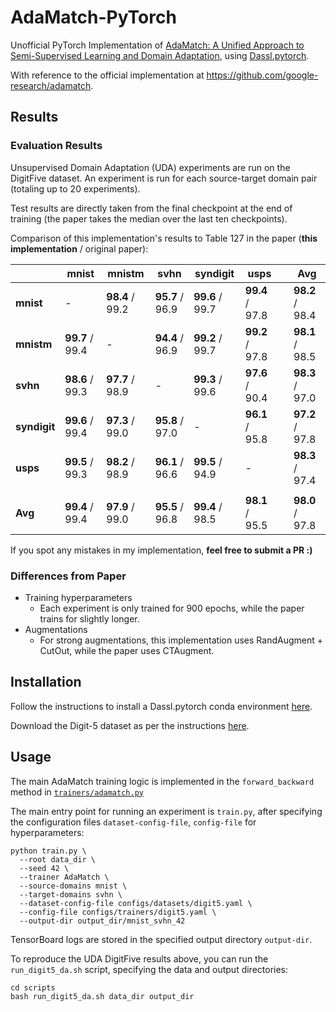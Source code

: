 # AdaMatch-PyTorch
Unofficial PyTorch Implementation of [AdaMatch: A Unified Approach to Semi-Supervised Learning and Domain Adaptation](https://arxiv.org/abs/2106.04732), using [Dassl.pytorch](https://github.com/KaiyangZhou/Dassl.pytorch).

With reference to the official implementation at https://github.com/google-research/adamatch.

## Results

### Evaluation Results
Unsupervised Domain Adaptation (UDA) experiments are run on the DigitFive dataset. An experiment is run for each source-target domain pair (totaling up to 20 experiments).

Test results are directly taken from the final checkpoint at the end of training (the paper takes the median over the last ten checkpoints).

Comparison of this implementation's results to Table 127 in the paper (**this implementation** / original paper):

|              | mnist           | mnistm          | svhn            | syndigit        | usps            |     | Avg             |
| ------------ | --------------- | --------------- | --------------- | --------------- | --------------- | --- | --------------- |
| **mnist**    | -               | **98.4** / 99.2 | **95.7** / 96.9 | **99.6** / 99.7 | **99.4** / 97.8 |     | **98.2** / 98.4 |
| **mnistm**   | **99.7** / 99.4 | -               | **94.4** / 96.9 | **99.2** / 99.7 | **99.2** / 97.8 |     | **98.1** / 98.5 |
| **svhn**     | **98.6** / 99.3 | **97.7** / 98.9 | -               | **99.3** / 99.6 | **97.6** / 90.4 |     | **98.3** / 97.0 |
| **syndigit** | **99.6** / 99.4 | **97.3** / 99.0 | **95.8** / 97.0 | -               | **96.1** / 95.8 |     | **97.2** / 97.8 |
| **usps**     | **99.5** / 99.3 | **98.2** / 98.9 | **96.1** / 96.6 | **99.5** / 94.9 | -               |     | **98.3** / 97.4 |
|              |                 |                 |                 |                 |                 |     |                 |
| **Avg**      | **99.4** / 99.4 | **97.9** / 99.0 | **95.5** / 96.8 | **99.4** / 98.5 | **98.1** / 95.5 |     | **98.0** / 97.8 |

If you spot any mistakes in my implementation, **feel free to submit a PR :)**
### Differences from Paper
- Training hyperparameters
  - Each experiment is only trained for 900 epochs, while the paper trains for slightly longer.
- Augmentations
  - For strong augmentations, this implementation uses RandAugment + CutOut, while the paper uses CTAugment.

## Installation
Follow the instructions to install a Dassl.pytorch conda environment [here](https://github.com/KaiyangZhou/Dassl.pytorch#installation).

Download the Digit-5 dataset as per the instructions [here](https://github.com/KaiyangZhou/Dassl.pytorch/blob/master/DATASETS.md#digit-5).

## Usage
The main AdaMatch training logic is implemented in the `forward_backward` method in [`trainers/adamatch.py`](trainers/adamatch.py)

The main entry point for running an experiment is `train.py`, after specifying the configuration files `dataset-config-file`, `config-file` for hyperparameters:
```
python train.py \
  --root data_dir \
  --seed 42 \
  --trainer AdaMatch \
  --source-domains mnist \
  --target-domains svhn \
  --dataset-config-file configs/datasets/digit5.yaml \
  --config-file configs/trainers/digit5.yaml \
  --output-dir output_dir/mnist_svhn_42
```

TensorBoard logs are stored in the specified output directory `output-dir`.

To reproduce the UDA DigitFive results above, you can run the `run_digit5_da.sh` script, specifying the data and output directories:
```
cd scripts
bash run_digit5_da.sh data_dir output_dir
```
